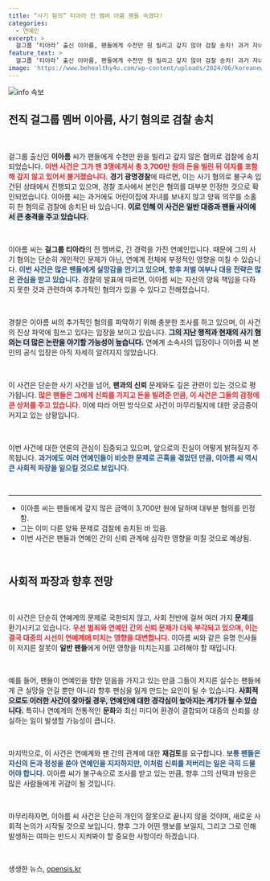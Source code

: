 ```yaml
---
title: “사기 혐의” 티아라 전 멤버 아름 팬들 속였다!
categories:
  - 연예인
excerpt: >
  걸그룹 ‘티아라’ 출신 이아름, 팬들에게 수천만 원 빌리고 갚지 않아 검찰 송치! 과거 자녀 교육 의무 위반으로도 문제에 휘말린 그가 한 번 더 뉴스에 등장하게 된 배경은? 클릭해 확인하세요!
feature_text: >
  걸그룹 ‘티아라’ 출신 이아름, 팬들에게 수천만 원 빌리고 갚지 않아 검찰 송치! 과거 자녀 교육 의무 위반으로도 문제에 휘말린 그가 한 번 더 뉴스에 등장하게 된 배경은? 클릭해 확인하세요!
image: 'https://www.behealthy4u.com/wp-content/uploads/2024/06/koreanews.jpg'
---
```


<p><img src="https://www.behealthy4u.com/wp-content/uploads/2024/06/koreanews.jpg" alt="info 속보" /></p>

<h2 data-ke-size="size26">전직 걸그룹 멤버 이아름, 사기 혐의로 검찰 송치</h2>

<p data-ke-size="size16">&nbsp;</p>

<p>걸그룹 출신인 <strong>이아름</strong> 씨가 팬들에게 수천만 원을 빌리고 갚지 않은 혐의로 검찰에 송치되었습니다. <b><span style="color: #ee2323;">이번 사건은 그가 팬 3명에게서 총 3,700만 원의 돈을 빌린 뒤 이자를 포함해 갚지 않고 있어서 불거졌습니다.</span></b> <strong>경기 광명경찰</strong>에 따르면, 이는 사기 혐의로 불구속 입건된 상태에서 진행되고 있으며, 경찰 조사에서 본인은 혐의를 대부분 인정한 것으로 확인되었습니다. 이아름 씨는 과거에도 어린이집에 자녀를 보내지 않고 양육 의무를 소홀히 한 혐의로 검찰에 송치된 바 있습니다. <b><span style="background-color: #21538527;">이로 인해 이 사건은 일반 대중과 팬들 사이에서 큰 충격을 주고 있습니다.</span></b></p>

<p data-ke-size="size16">&nbsp;</p>

<p>이아름 씨는 <strong>걸그룹 티아라</strong>의 전 멤버로, 긴 경력을 가진 연예인입니다. 때문에 그의 사기 혐의는 단순히 개인적인 문제가 아닌, 연예계 전체에 부정적인 영향을 미칠 수 있습니다. <b><span style="color: #1a5490;">이번 사건은 많은 팬들에게 실망감을 안기고 있으며, 향후 처벌 여부나 대응 전략은 많은 관심을 받고 있습니다.</span></b> 경찰의 발표에 따르면, 이아름 씨는 자신의 양육 책임을 다하지 못한 것과 관련하여 추가적인 혐의가 있을 수 있다고 전해졌습니다.</p>

<p data-ke-size="size16">&nbsp;</p>

<p>경찰은 이아름 씨의 추가적인 혐의를 파악하기 위해 충분한 조사를 하고 있으며, 이 사건의 진상 파악에 힘쓰고 있다는 입장을 보이고 있습니다. <b><span style="background-color: #21538527;">그의 지난 행적과 현재의 사기 혐의는 더 많은 논란을 야기할 가능성이 높습니다.</span></b> 연예계 소속사의 입장이나 이아름 씨 본인의 공식 입장은 아직 자세히 알려지지 않았습니다.</p>

<p data-ke-size="size16">&nbsp;</p>

<p>이 사건은 단순한 사기 사건을 넘어, <strong>팬과의 신뢰</strong> 문제와도 깊은 관련이 있는 것으로 평가됩니다. <b><span style="color: #ee2323;">많은 팬들은 그에게 신뢰를 가지고 돈을 빌려준 만큼, 이 사건은 그들의 감정에 큰 상처를 주고 있습니다.</span></b> 이에 따라 어떤 방식으로 사건이 마무리될지에 대한 궁금증이 커지고 있는 상황입니다.</p>

<p data-ke-size="size16">&nbsp;</p>

<p>이번 사건에 대한 언론의 관심이 집중되고 있으며, 앞으로의 진실이 어떻게 밝혀질지 주목됩니다. <b><span style="color: #1a5490;">과거에도 여러 연예인들이 비슷한 문제로 곤혹을 겪었던 만큼, 이아름 씨 역시 큰 사회적 파장을 일으킬 것으로 보입니다.</span></b></p>

<p data-ke-size="size16">&nbsp;</p>

<hr>

<ul>
  <li>이아름 씨는 팬들에게 갚지 않은 금액이 3,700만 원에 달하며 대부분 혐의를 인정함.</li>
  <li>그는 이미 다른 양육 문제로 검찰에 송치된 바 있음.</li>
  <li>이번 사건은 팬들과 연예인 간의 신뢰 관계에 심각한 영향을 미칠 것으로 예상됨.</li>
</ul>

<p data-ke-size="size16">&nbsp;</p>

<h2 data-ke-size="size26">사회적 파장과 향후 전망</h2>

<p data-ke-size="size16">&nbsp;</p>

<p>이 사건은 단순히 연예계의 문제로 국한되지 않고, 사회 전반에 걸쳐 여러 가지 <strong>문제</strong>를 환기시키고 있습니다. <b><span style="color: #ee2323;">우선 범죄와 연예인 간의 신뢰 문제가 더욱 부각되고 있으며, 이는 결국 대중의 시선이 연예계에 미치는 영향을 대변합니다.</span></b> 이아름 씨와 같은 유명 인사들이 저지른 잘못이 <strong>일반 팬들</strong>에게 어떤 영향을 미치는지를 고려해야 할 때입니다. </p>

<p data-ke-size="size16">&nbsp;</p>

<p>예를 들어, 팬들이 연예인을 향한 믿음을 가지고 있는 만큼 그들이 저지른 실수는 팬들에게 큰 실망을 안길 뿐만 아니라 향후 팬심을 잃게 만드는 요인이 될 수 있습니다. <b><span style="background-color: #21538527;">사회적으로도 이러한 사건이 잦아질 경우, 연예인에 대한 경각심이 높아지는 계기가 될 수 있습니다.</span></b> 특히나 연예계의 전통적인 <strong>문화</strong>와 최신 미디어 환경이 결합되어 대중의 신뢰를 상실하는 일이 발생할 가능성이 큽니다.</p>

<p data-ke-size="size16">&nbsp;</p>

<p>마지막으로, 이 사건은 연예계와 팬 간의 관계에 대한 <strong>재검토</strong>를 요구합니다. <b><span style="color: #1a5490;">보통 팬들은 자신의 돈과 정성을 쏟아 연예인을 지지하지만, 이처럼 신뢰를 저버리는 일은 극히 드물어야 합니다.</span></b> 이아름 씨가 불구속으로 조사를 받고 있는 만큼, 향후 그의 선택과 반응은 많은 사람들에게 귀감이 될 것입니다. </p>

<p data-ke-size="size16">&nbsp;</p>

<p>마무리하자면, 이아름 씨 사건은 단순히 개인의 잘못으로 끝나지 않을 것이며, 새로운 사회적 논의가 시작될 것으로 보입니다. 향후 그가 어떤 행보를 보일지, 그리고 그로 인해 발생하는 여파는 반드시 지켜봐야 할 중요한 사항이라 하겠습니다. <p data-ke-size="size16">&nbsp;</p></p>
생생한 뉴스, <a href="https://opensis.kr" rel="dofollow">opensis.kr</a>


